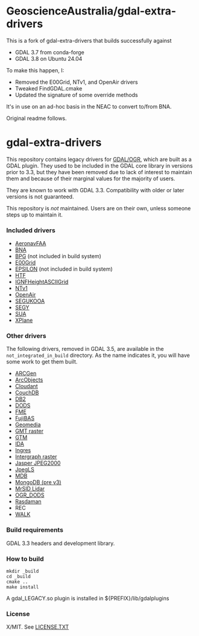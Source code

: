 GeoscienceAustralia/gdal-extra-drivers
======================================

This is a fork of gdal-extra-drivers that builds successfully against

- GDAL 3.7 from conda-forge
- GDAL 3.8 on Ubuntu 24.04

To make this happen, I:

- Removed the E00Grid, NTv1, and OpenAir drivers
- Tweaked FindGDAL.cmake
- Updated the signature of some override methods

It's in use on an ad-hoc basis in the NEAC to convert to/from BNA.

Original readme follows.

gdal-extra-drivers
==================

This repository contains legacy drivers for [GDAL/OGR](https://gdal.org), which
are built as a GDAL plugin.
They used to be included in the GDAL core library in versions prior to 3.3, but
they have been removed due to lack of interest to maintain them and because of
their marginal values for the majority of users.

They are known to work with GDAL 3.3. Compatibility with older or later versions
is not guaranteed.

This repository is *not* maintained. Users are on their own, unless someone
steps up to maintain it.

### Included drivers

* [AeronavFAA](doc/aeronavfaa.rst)
* [BNA](doc/bna.rst)
* [BPG](doc/bpg.rst) (not included in build system)
* [E00Grid](doc/e00grid.rst)
* [EPSILON](doc/epsilon.rst) (not included in build system)
* [HTF](doc/htf.rst)
* [IGNFHeightASCIIGrid](doc/ignfheightasciigrid.rst)
* [NTv1](doc/ntv1.rst)
* [OpenAir](doc/openair.rst)
* [SEGUKOOA](doc/segukooa.rst)
* [SEGY](doc/segy.rst)
* [SUA](doc/sua.rst)
* [XPlane](doc/xplane.rst)

### Other drivers

The following drivers, removed in GDAL 3.5, are available in the ``not_integrated_in_build``
directory. As the name indicates it, you will have some work to get them built.

* [ARCGen](not_integrated_in_build/arcgen/arcgen.rst)
* [ArcObjects](not_integrated_in_build/arcobjects/ao.rst)
* [Cloudant](not_integrated_in_build/cloudant/cloudant.rst)
* [CouchDB](not_integrated_in_build/couchdb/couchdb.rst)
* [DB2](not_integrated_in_build/db2/db2.rst)
* [DODS](not_integrated_in_build/dods/dods.rst)
* [FME](not_integrated_in_build/fme/fme.rst)
* [FujiBAS](not_integrated_in_build/fujibas/fujibas.rst)
* [Geomedia](not_integrated_in_build/geomedia/geomedia.rst)
* [GMT raster](not_integrated_in_build/gmt_raster/gmt.rst)
* [GTM](not_integrated_in_build/gtm/gtm.rst)
* [IDA](not_integrated_in_build/ida/ida.rst)
* [Ingres](not_integrated_in_build/ingres/ingres.rst)
* [Intergraph raster](not_integrated_in_build/ingr/intergraphraster.rst)
* [Jasper JPEG2000](not_integrated_in_build/jpeg2000/jpeg2000.rst)
* [JpegLS](not_integrated_in_build/jpegls/jpegls.rst)
* [MDB](not_integrated_in_build/mdb/mdb.rst)
* [MongoDB (pre v3)](not_integrated_in_build/mongodb_old/mongodb.rst)
* [MrSID Lidar](not_integrated_in_build/mrsid_lidar/mg4lidar.rst)
* [OGR_DODS](not_integrated_in_build/ogr_dods/dods.rst)
* [Rasdaman](not_integrated_in_build/rasdaman/rasdaman.rst)
* REC
* [WALK](not_integrated_in_build/walk/walk.rst)

### Build requirements

GDAL 3.3 headers and development library.

### How to build

```shell
mkdir _build
cd _build
cmake ..
make install
```

A gdal_LEGACY.so plugin is installed in ${PREFIX}/lib/gdalplugins

### License

X/MIT. See [LICENSE.TXT](LICENSE.TXT)

